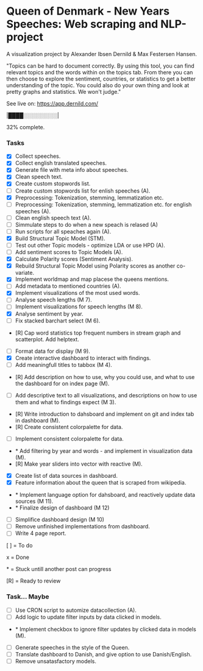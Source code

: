 # Queen of Denmark - New Years Speeches: Web scraping and NLP-project

A visualization project by Alexander Ibsen Dernild & Max Festersen Hansen.

"Topics can be hard to document correctly.
By using this tool, you can find relevant topics and the words within on the topics tab.
From there you can then choose to explore the sentiment, countries, or statistics to get a better understanding of the topic.
You could also do your own thing and look at pretty graphs and statistics. We won't judge."

See live on: https://app.dernild.com/

|████░░░░░░░░░|

32% complete.

### Tasks

- [x] Collect speeches.
- [x] Collect english translated speeches.
- [x] Generate file with meta info about speeches.
- [x] Clean speech text.
- [x] Create custom stopwords list.
- [ ] Create custom stopwords list for enlish speeches (A).
- [x] Preprocessing: Tokenization, stemming, lemmatization etc.
- [ ] Preprocessing: Tokenization, stemming, lemmatization etc. for english speeches (A).
- [ ] Clean english speech text (A).
- [ ] Simmulate steps to do when a new speach is relased (A)
- [ ] Run scripts for all speaches again (A).
- [x] Build Structural Topic Model (STM).
- [ ] Test out other Topic models - optimize LDA or use HPD (A).
- [ ] Add sentiment scores to Topic Models (A).
- [x] Calculate Polarity scores (Sentiment Analysis).
- [x] Rebuild Structural Topic Model using Polarity scores as another co-variate.
- [x] Implement worldmap and map placese the queens mentions.
- [ ] Add metadata to mentioned countries (A).
- [x] Implement visualizations of the most used words.
- [ ] Analyse speech lengths (M 7).
- [ ] Implement visualizations for speech lengths (M 8).
- [x] Analyse sentiment by year.
- [ ] Fix stacked barchart select (M 6).
- [R] Cap word statistics top frequent numbers in stream graph and scatterplot. Add helptext.
- [ ] Format data for display (M 9).
- [x] Create interactive dashboard to interact with findings.
- [ ] Add meaningfull titles to tabbox (M 4).
- [R] Add description on how to use, why you could use, and what to use the dashboard for on index page (M).
- [ ] Add descriptive text to all visualizations, and descriptions on how to use them and what to findings expect (M 3).
- [R] Write introduction to dahsboard and implement on git and index tab in dashboard (M).
- [R] Create consistent colorpalette for data.
- [ ] Implement consistent colorpalette for data.
- \* Add filtering by year and words - and implement in visualization data (M).
- [R] Make year sliders into vector with reactive (M).
- [x] Create list of data sources in dashboard.
- [x] Feature information about the queen that is scraped from wikipedia.
- \* Implement language option for dahsboard, and reactively update data sources (M 11).
- \* Finalize design of dashboard (M 12)
- [ ] Simplifice dashboard design (M 10)
- [ ] Remove unfinished implementations from dashboard.
- [ ] Write 4 page report.

[ ] = To do

x = Done

\* = Stuck untill another post can progress

[R] = Ready to review

### Task... Maybe
- [ ] Use CRON script to automize datacollection (A).
- [ ] Add logic to update filter inputs by data clicked in models.
- \* Implement checkbox to ignore filter updates by clicked data in models (M).
- [ ] Generate speeches in the style of the Queen.
- [ ] Translate dashboard to Danish, and give option to use Danish/English.
- [ ] Remove unsatasfactory models.
